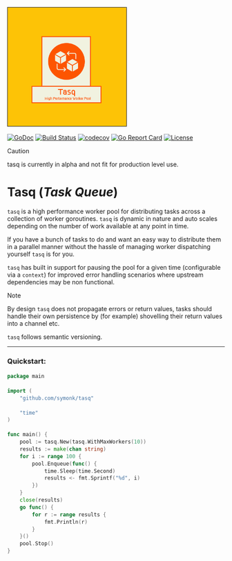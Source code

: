 <img src="https://github.com/symonk/tasq/blob/main/.github/images/logo.png" border="1" width="275" height="275"/>

[![GoDoc](https://pkg.go.dev/badge/github.com/symonk/tasq)](https://pkg.go.dev/github.com/symonk/tasq)
[![Build Status](https://github.com/symonk/tasq/actions/workflows/go_test.yml/badge.svg)](https://github.com/symonk/tasq/actions/workflows/test.yml)
[![codecov](https://codecov.io/gh/symonk/tasq/branch/main/graph/badge.svg)](https://codecov.io/gh/symonk/tasq)
[![Go Report Card](https://goreportcard.com/badge/github.com/symonk/tasq)](https://goreportcard.com/report/github.com/symonk/tasq)
[![License](https://img.shields.io/badge/License-Apache_2.0-blue.svg)](https://github.com/symonk/tasq/blob/master/LICENSE)


> [!CAUTION]
> tasq is currently in alpha and not fit for production level use.

# Tasq (_Task Queue_)

`tasq` is a high performance worker pool for distributing tasks across a collection of worker
goroutines.  `tasq` is dynamic in nature and auto scales depending on the number of work available
at any point in time.

If you have a bunch of tasks to do and want an easy way to distribute them in a parallel manner without
the hassle of managing worker dispatching yourself `tasq` is for you. 

`tasq` has built in support for pausing the pool for a given time (configurable via a `context`) for improved
error handling scenarios where upstream dependencies may be non functional.

> [!NOTE]
> By design `tasq` does not propagate errors or return values, tasks should handle their own persistence
> by (for example) shovelling their return values into a channel etc.

`tasq` follows semantic versioning.

-----

### Quickstart:

```go
package main

import (
    "github.com/symonk/tasq"

    "time"
)

func main() {
    pool := tasq.New(tasq.WithMaxWorkers(10))
    results := make(chan string)
    for i := range 100 {
        pool.Enqueue(func() { 
            time.Sleep(time.Second)
            results <- fmt.Sprintf("%d", i)
        })
    }
    close(results)
    go func() {
        for r := range results {
            fmt.Println(r)
        }
    }()
    pool.Stop()
}
```
